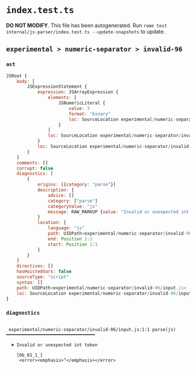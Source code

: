 # `index.test.ts`

**DO NOT MODIFY**. This file has been autogenerated. Run `rome test internal/js-parser/index.test.ts --update-snapshots` to update.

## `experimental > numeric-separator > invalid-96`

### `ast`

```javascript
JSRoot {
	body: [
		JSExpressionStatement {
			expression: JSArrayExpression {
				elements: [
					JSNumericLiteral {
						value: 3
						format: "binary"
						loc: SourceLocation experimental/numeric-separator/invalid-96/input.js 1:1-1:9
					}
				]
				loc: SourceLocation experimental/numeric-separator/invalid-96/input.js 1:0-1:10
			}
			loc: SourceLocation experimental/numeric-separator/invalid-96/input.js 1:0-1:10
		}
	]
	comments: []
	corrupt: false
	diagnostics: [
		{
			origins: [{category: "parse"}]
			description: {
				advice: []
				category: ["parse"]
				categoryValue: "js"
				message: RAW_MARKUP {value: "Invalid or unexpected int token"}
			}
			location: {
				language: "js"
				path: UIDPath<experimental/numeric-separator/invalid-96/input.js>
				end: Position 1:1
				start: Position 1:1
			}
		}
	]
	directives: []
	hasHoistedVars: false
	sourceType: "script"
	syntax: []
	path: UIDPath<experimental/numeric-separator/invalid-96/input.js>
	loc: SourceLocation experimental/numeric-separator/invalid-96/input.js 1:0-2:0
}
```

### `diagnostics`

```

 experimental/numeric-separator/invalid-96/input.js:1:1 parse(js) ━━━━━━━━━━━━━━━━━━━━━━━━━━━━━━━━━━

  ✖ Invalid or unexpected int token

    [0b_01_1_]
     <error><emphasis>^</emphasis></error>


```
